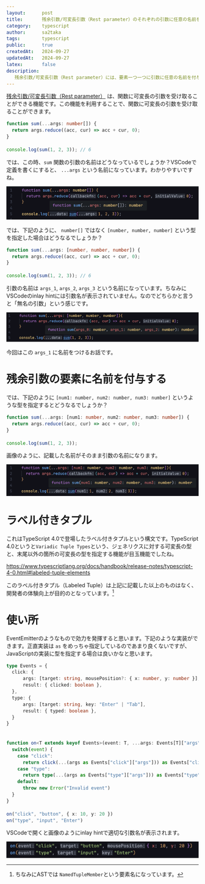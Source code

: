 ```yaml
---
layout:      post
title:       残余引数/可変長引数（Rest parameter）のそれぞれの引数に任意の名前を付与する（ラベル付きタプルの話）
category:    typescript
author:      sa2taka
tags:        typescript
public:      true
createdAt:   2024-09-27
updatedAt:   2024-09-27
latex:       false
description:
   残余引数/可変長引数（Rest parameter）には、要素一つ一つに引数に任意の名前を付与することができるので、その方法を紹介します。
---
```


[残余引数/可変長引数（Rest parameter）](https://typescriptbook.jp/reference/functions/rest-parameters) は、関数に可変長の引数を受け取ることができる機能です。この機能を利用することで、関数に可変長の引数を受け取ることができます。

```typescript
function sum(...args: number[]) {
  return args.reduce((acc, cur) => acc + cur, 0);
}

console.log(sum(1, 2, 3)); // 6
```

では、この時、`sum` 関数の引数の名前はどうなっているでしょうか？VSCodeで定義を書くにすると、 `...args` という名前になっています。わかりやすいですね。

![残余引数の名前。 `...args: number[]` という引数指定だと、 `...args` というのが引数の名前となっています。](../_images/simple-rest-parameter.png)


では、下記のように、 `number[]` ではなく `[number, number, number]` という型を指定した場合はどうなるでしょうか？

```typescript
function sum(...args: [number, number, number]) {
  return args.reduce((acc, cur) => acc + cur, 0);
}

console.log(sum(1, 2, 3)); // 6
```

引数の名前は `args_1`, `args_2`, `args_3` という名前になっています。ちなみにVSCodeのinlay hintには引数名が表示されていません。なのでどちらかと言うと「無名の引数」という感じです。

![残余引数の名前。 `...args: [number, number, number]` という引数指定だと、 先頭からそれぞれの引数にargs_1, args_2, args_3という名前になっています](../_images/fixed-rest-parameter.png)

今回はこの `args_1` に名前をつけるお話です。

# 残余引数の要素に名前を付与する

では、下記のように `[num1: number, num2: number, num3: number]` というような型を指定するとどうなるでしょうか？

```typescript
function sum(...args: [num1: number, num2: number, num3: number]) {
  return args.reduce((acc, cur) => acc + cur, 0);
}

console.log(sum(1, 2, 3)); 
```

画像のように、記載した名前がそのまま引数の名前になります。

![残余引数の名前。 `...args: [num1: number, num2: number, num3: number]` という引数指定だと、 先頭からnum1, num2, num3という名前になっています](../_images/labeled-rest-parameter.png)

# ラベル付きタプル

これはTypeScript 4.0で登場したラベル付きタプルという構文です。TypeScript 4.0というと`Variadic Tuple Types`という、ジェネリクスに対する可変長の型と、末尾以外の箇所の可変長の型を指定する機能が目玉機能でしたね。

https://www.typescriptlang.org/docs/handbook/release-notes/typescript-4-0.html#labeled-tuple-elements

このラベル付きタプル（Labeled Tuple）は上記に記載した以上のものはなく、開発者の体験向上が目的のとなっています。[^labeled-tuple]

[^labeled-tuple]: ちなみにASTでは `NamedTupleMember`という要素名になっています。

# 使い所

EventEmitterのようなもので効力を発揮すると思います。下記のような実装ができます。正直実装は `as` をめっちゃ指定しているのであまり良くないですが、JavaScriptの実装に型を指定する場合は良いかなと思います。

```typescript
type Events = {
  click: {
      args: [target: string, mousePosition?: { x: number, y: number }],
      result: { clicked: boolean },
  },
  type: {
      args: [target: string, key: "Enter" | "Tab"],
      result: { typed: boolean },
  }
}


function on<T extends keyof Events>(event: T, ...args: Events[T]["args"]): Events[T]["result"] {
  switch(event) {
    case "click": 
      return click(...(args as Events["click"]["args"])) as Events["click"]["result"]
    case "type":
      return type(...(args as Events["type"]["args"])) as Events["type"]["result"]
    default:
      throw new Error("Invalid event")
  }
}

on("click", "button", { x: 10, y: 20 })
on("type", "input", "Enter")
```

VSCodeで開くと画像のようにinlay hintで適切な引数名が表示されます。

![上記の`on`関数を呼び出している部分。eventがclickならtargetとmousePositionが、eventがkeyならtargetとkeyが表示されています](../_images/labeled-tuple-usage.png)
